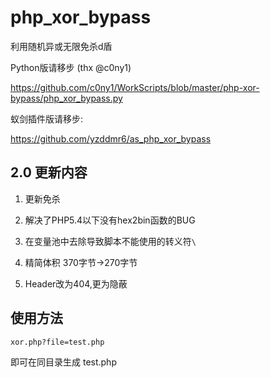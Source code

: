 # php_xor_bypass
利用随机异或无限免杀d盾

Python版请移步 (thx @c0ny1)

https://github.com/c0ny1/WorkScripts/blob/master/php-xor-bypass/php_xor_bypass.py

蚁剑插件版请移步:

https://github.com/yzddmr6/as_php_xor_bypass



## 2.0 更新内容

1.	更新免杀

2.	解决了PHP5.4以下没有hex2bin函数的BUG

3.  在变量池中去除导致脚本不能使用的转义符`\`

4.	精简体积 370字节->270字节

5.	Header改为404,更为隐蔽



## 使用方法

 `xor.php?file=test.php`
 
 即可在同目录生成 test.php
